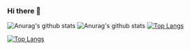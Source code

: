 ### Hi there 👋
![Anurag's github stats](https://github-readme-stats.vercel.app/api?username=islanddddddd&show_icons=true&theme=dracula)
![Anurag's github stats](https://github-readme-stats.vercel.app/api?username=islanddddddd&show_icons=true&theme=transparent)
[![Top Langs](https://github-readme-stats.vercel.app/api/top-langs/?username=islanddddddd)](https://github.com/anuraghazra/github-readme-stats)

[![Top Langs](https://github-readme-stats.vercel.app/api/top-langs/?username=islanddddddd&layout=compact)](https://github.com/anuraghazra/github-readme-stats)
<!--
**islanddddddd/islanddddddd** is a ✨ _special_ ✨ repository because its `README.md` (this file) appears on your GitHub profile.

Here are some ideas to get you started:

- 🔭 I’m currently working on ...
- 🌱 I’m currently learning ...
- 👯 I’m looking to collaborate on ...
- 🤔 I’m looking for help with ...
- 💬 Ask me about ...
- 📫 How to reach me: ...
- 😄 Pronouns: ...
- ⚡ Fun fact: ...
-->
